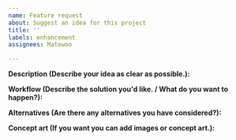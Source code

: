 ```yaml
---
name: Feature request
about: Suggest an idea for this project
title: ''
labels: enhancement
assignees: Matewoo

---
```


**Description (Describe your idea as clear as possible.):**


**Workflow (Describe the solution you'd like. / What do you want to happen?):**


**Alternatives (Are there any alternatives you have considered?):**


**Concept art (If you want you can add images or concept art.):**
